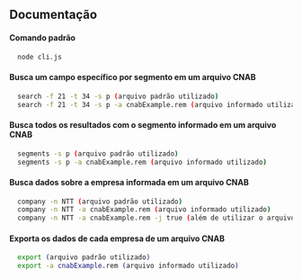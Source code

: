 
## Documentação

#### Comando padrão
```bash
  node cli.js
```


#### Busca um campo específico por segmento em um arquivo CNAB

```bash
  search -f 21 -t 34 -s p (arquivo padrão utilizado)
  search -f 21 -t 34 -s p -a cnabExample.rem (arquivo informado utilizado)
```

#### Busca todos os resultados com o segmento informado em um arquivo CNAB

```bash
  segments -s p (arquivo padrão utilizado)
  segments -s p -a cnabExample.rem (arquivo informado utilizado)
```

#### Busca dados sobre a empresa informada em um arquivo CNAB

```bash
  company -n NTT (arquivo padrão utilizado)
  company -n NTT -a cnabExample.rem (arquivo informado utilizado)
  company -n NTT -a cnabExample.rem -j true (além de utilizar o arquivo informado também salva em json o retorno)
```

#### Exporta os dados de cada empresa de um arquivo CNAB

```bash
  export (arquivo padrão utilizado)
  export -a cnabExample.rem (arquivo informado utilizado)
```
